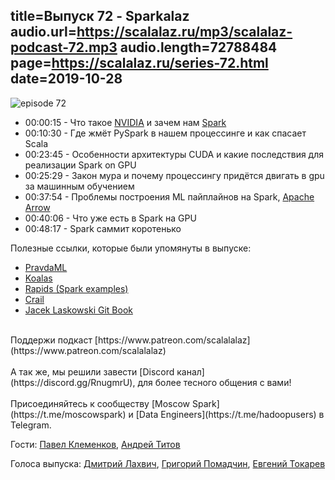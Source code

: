 title=Выпуск 72 - Sparkalaz 
audio.url=https://scalalaz.ru/mp3/scalalaz-podcast-72.mp3
audio.length=72788484
page=https://scalalaz.ru/series-72.html
date=2019-10-28
----
![episode 72](https://scalalaz.ru/img/episode72.jpg)

* 00:00:15 - Что такое [NVIDIA](https://www.nvidia.com/) и зачем нам [Spark](https://spark.apache.org/)
* 00:10:30 - Где жмёт PySpark в нашем процессинге и как спасает Scala
* 00:23:45 - Особенности архитектуры CUDA и какие последствия для реализации Spark on GPU
* 00:25:29 - Закон мура и почему процессингу придётся двигать в gpu за машинным обучением
* 00:37:54 - Проблемы построения ML пайплайнов на Spark, [Apache Arrow](https://arrow.apache.org/)
* 00:40:06 - Что уже есть в Spark на GPU
* 00:48:17 - Spark саммит коротенько

Полезные ссылки, которые были упомянуты в выпуске:

* [PravdaML](https://github.com/odnoklassniki/pravda-ml)
* [Koalas](https://github.com/databricks/koalas/)
* [Rapids (Spark examples)](https://github.com/rapidsai/spark-examples/)
* [Crail](https://crail.incubator.apache.org/)
* [Jacek Laskowski Git Book](https://legacy.gitbook.com/@jaceklaskowski)

<br/>
Поддержи подкаст [https://www.patreon.com/scalalalaz](https://www.patreon.com/scalalalaz)
<br/>

<br/>
А так же, мы решили завести [Discord канал](https://discord.gg/RnugmrU), для более тесного общения с вами! 
<br/>

<br/>
Присоединяйтесь к сообществу [Moscow Spark](https://t.me/moscowspark) и [Data Engineers](https://t.me/hadoopusers) в Telegram.
<br/>

Гости:
[Павел Клеменков](https://www.linkedin.com/in/pavel-klemenkov-7a88a956/),
[Андрей Титов](https://www.linkedin.com/in/t3nq/)

Голоса выпуска:
[Дмитрий Лахвич](https://github.com/ReiReiRei),
[Григорий Помадчин](https://github.com/pomadchin),
[Евгений Токарев](https://twitter.com/strobegen)
